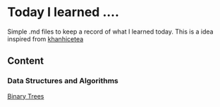 # Today I learned ....
Simple .md files to keep a record of what I learned today. This is a idea inspired from [khanhicetea](https://github.com/khanhicetea/today-i-learned/blob/master/README.md)

## Content

### Data Structures and Algorithms

[Binary Trees](https://github.com/erandakarachchi/today-i-learned/blob/master/dsa/assets/Binary%20Tree%20perfect.png)